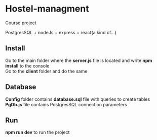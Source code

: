 # Hostel-managment
Course project  

PostgresSQL + nodeJs + express + react(a kind of...)

## Install
Go to the main folder where the __server.js__ file is located and write __npm install__ to the console  
Go to the __client__ folder and do the same

## Database
__Config__ folder contains __database.sql__ file with queries to create tables  
__PgDb.js__ file contains PostgresSQL connection parameters

## Run
__npm run dev__ to run the project

